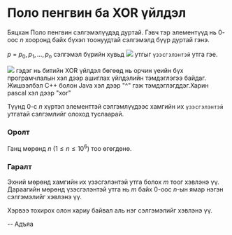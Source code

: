 Поло пенгвин ба XOR үйлдэл
==========================
Бяцхан Поло пенгвин сэлгэмэлүүдэд дуртай. Гэвч тэр элементүүд нь $0$-оос $n$ хооронд байх бүхэл тоонуудтай сэлгэмэлд бүүр дуртай гэнэ.

$p$ = $p_0, p_1, ... , p_n$ сэлгэмэл бүрийн хувьд ![][1] утгыг `үзэсгэлэнтэй` утга гэе. 

![][2] гэдэг нь битийн XOR үйлдэл бөгөөд нь орчин үеийн бүх програмчлалын хэл дээр ашиглах үйлдэлийн тэмдэглэгээ байдаг. Жишээлбэл C++ болон Java хэл дээр "^" гэж тэмдэглэгддэг.Харин pascal хэл дээр "xor"

Түүнд $0$-с $n$ хүртэл элементтэй сэлгэмлүүдээс хамгийн их `үзэсгэлэнтэй` утгатай сэлгэмлийг олоход туслаарай.

### Оролт
Ганц мөрөнд $n$ ($1 ≤ n ≤ 10^6$) тоо өгөгдөнө.  

### Гаралт
Эхний мөрөнд хамгийн их үзэсгэлэнтэй утга болох $m$ тоог хэвлэнэ үү. Дараагийн мөрөнд үзэсгэлэнтэй утга нь $m$ байх $0$-оос $n$-ын ямар нэгэн сэлгэмэлийг хэвлэнэ үү.

Хэрвээ тохирох олон хариу байвал аль нэг сэлгэмэлийг хэвлэнэ үү.

  [1]: http://espresso.codeforces.com/0c51fe5d835015fdb8b8dbb056e9a83c439c83dc.png
  [2]: http://espresso.codeforces.com/b364f2e04c665b78b924ec10666327a4ef4635bc.png
  
-- Адъяа
